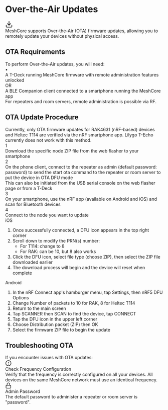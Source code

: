# Over-the-Air Updates

<div class="section-divider">
  <div class="divider-line"></div>
</div>

<div class="ota-intro">
  <div class="ota-intro-icon">
    <svg xmlns="http://www.w3.org/2000/svg" width="24" height="24" viewBox="0 0 24 24" fill="none" stroke="currentColor" stroke-width="2" stroke-linecap="round" stroke-linejoin="round"><path d="M21 15v4a2 2 0 0 1-2 2H5a2 2 0 0 1-2-2v-4"></path><polyline points="7 10 12 15 17 10"></polyline><line x1="12" y1="15" x2="12" y2="3"></line></svg>
  </div>
  <div class="ota-intro-text">
    MeshCore supports Over-the-Air (OTA) firmware updates, allowing you to remotely update your devices without physical access.
  </div>
</div>

## OTA Requirements
<div class="req-text">To perform Over-the-Air updates, you will need:</div>

<div class="req-container">
  <div class="req-item">
    <div class="req-marker">•</div>
    <div class="req-text">
      A T-Deck running MeshCore firmware with remote administration features unlocked
    </div>
  </div>
  <div class="req-item">
    <div class="req-marker">OR</div>
    <div class="req-text">
      A BLE Companion client connected to a smartphone running the MeshCore app
    </div>
  </div>
  <div class="req-note">
    For repeaters and room servers, remote administration is possible via RF.
  </div>
</div>

<div class="section-divider">
  <div class="divider-line"></div>
</div>

## OTA Update Procedure

<div class="ota-notice">
  Currently, only OTA firmware updates for RAK4631 (nRF-based) devices and Heltec T114 are verified via the nRF smartphone app. Lilygo T-Echo currently does not work with this method.
</div>

<div class="procedure-container">
  <div class="procedure-step">
    <div class="step-number">1</div>
    <div class="step-content">
      Download the specific node ZIP file from the web flasher to your smartphone
    </div>
  </div>
  
  <div class="procedure-step">
    <div class="step-number">2</div>
    <div class="step-content">
      On the phone client, connect to the repeater as admin (default password: password) to send the start ota command to the repeater or room server to put the device in OTA DFU mode
      <div class="step-note">This can also be initiated from the USB serial console on the web flasher page or from a T-Deck</div>
    </div>
  </div>
  
  <div class="procedure-step">
    <div class="step-number">3</div>
    <div class="step-content">
      On your smartphone, use the nRF app (available on Android and iOS) and scan for Bluetooth devices
    </div>
  </div>
  
  <div class="procedure-step">
    <div class="step-number">4</div>
    <div class="step-content">
      Connect to the node you want to update
    </div>
  </div>
</div>

<div class="platform-tabs">
  <div class="platform-tab ios-tab">
    <div class="tab-header">iOS</div>
    <div class="tab-content">
      <ol class="platform-list">
        <li>Once successfully connected, a DFU icon appears in the top right corner</li>
        <li>Scroll down to modify the PRN(s) number:
          <ul>
            <li>For T114: change to 8</li>
            <li>For RAK: can be 10, but 8 also works</li>
          </ul>
        </li>
        <li>Click the DFU icon, select file type (choose ZIP), then select the ZIP file downloaded earlier</li>
        <li>The download process will begin and the device will reset when complete</li>
      </ol>
    </div>
  </div>
  
  <div class="platform-tab android-tab">
    <div class="tab-header">Android</div>
    <div class="tab-content">
      <ol class="platform-list">
        <li>In the nRF Connect app's hamburger menu, tap Settings, then nRF5 DFU Options</li>
        <li>Change Number of packets to 10 for RAK, 8 for Heltec T114</li>
        <li>Return to the main screen</li>
        <li>Tap SCANNER then SCAN to find the device, tap CONNECT</li>
        <li>Tap the DFU icon in the upper left corner</li>
        <li>Choose Distribution packet (ZIP) then OK</li>
        <li>Select the firmware ZIP file to begin the update</li>
      </ol>
    </div>
  </div>
</div>

<div class="section-divider">
  <div class="divider-line"></div>
</div>

## Troubleshooting OTA


<div class="troubleshooting-content">If you encounter issues with OTA updates:</div>


<div class="troubleshooting-container">
  <div class="troubleshooting-item">
    <div class="troubleshooting-header">
      <div class="troubleshooting-icon">
        <svg xmlns="http://www.w3.org/2000/svg" width="20" height="20" viewBox="0 0 24 24" fill="none" stroke="currentColor" stroke-width="2" stroke-linecap="round" stroke-linejoin="round"><circle cx="12" cy="12" r="10"></circle><line x1="12" y1="8" x2="12" y2="12"></line><line x1="12" y1="16" x2="12.01" y2="16"></line></svg>
      </div>
      <div class="troubleshooting-title">Check Frequency Configuration</div>
    </div>
    <div class="troubleshooting-content">
      Verify that the frequency is correctly configured on all your devices. All devices on the same MeshCore network must use an identical frequency.
    </div>
  </div>
  
  <div class="troubleshooting-item">
    <div class="troubleshooting-header">
      <div class="troubleshooting-icon">
        <svg xmlns="http://www.w3.org/2000/svg" width="20" height="20" viewBox="0 0 24 24" fill="none" stroke="currentColor" stroke-width="2" stroke-linecap="round" stroke-linejoin="round"><rect x="3" y="11" width="18" height="11" rx="2" ry="2"></rect><path d="M7 11V7a5 5 0 0 1 10 0v4"></path></svg>
      </div>
      <div class="troubleshooting-title">Admin Password</div>
    </div>
    <div class="troubleshooting-content">
      The default password to administer a repeater or room server is "password".
    </div>
  </div>
</div>